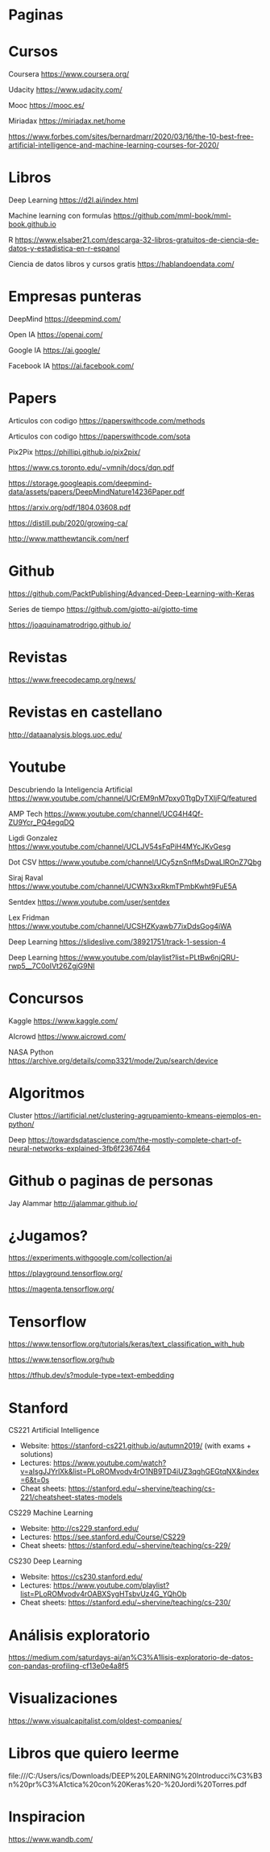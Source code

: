 # Paginas

# Cursos

Coursera https://www.coursera.org/

Udacity https://www.udacity.com/

Mooc https://mooc.es/

Miriadax https://miriadax.net/home

https://www.forbes.com/sites/bernardmarr/2020/03/16/the-10-best-free-artificial-intelligence-and-machine-learning-courses-for-2020/

# Libros

Deep Learning https://d2l.ai/index.html

Machine learning con formulas https://github.com/mml-book/mml-book.github.io

R https://www.elsaber21.com/descarga-32-libros-gratuitos-de-ciencia-de-datos-y-estadistica-en-r-espanol

Ciencia de datos libros y cursos gratis https://hablandoendata.com/

# Empresas punteras

DeepMind https://deepmind.com/

Open IA https://openai.com/

Google IA https://ai.google/

Facebook IA https://ai.facebook.com/

# Papers

Articulos con codigo https://paperswithcode.com/methods

Articulos con codigo https://paperswithcode.com/sota

Pix2Pix https://phillipi.github.io/pix2pix/

https://www.cs.toronto.edu/~vmnih/docs/dqn.pdf

https://storage.googleapis.com/deepmind-data/assets/papers/DeepMindNature14236Paper.pdf

https://arxiv.org/pdf/1804.03608.pdf

https://distill.pub/2020/growing-ca/

http://www.matthewtancik.com/nerf

# Github

https://github.com/PacktPublishing/Advanced-Deep-Learning-with-Keras

Series de tiempo https://github.com/giotto-ai/giotto-time

https://joaquinamatrodrigo.github.io/

# Revistas

https://www.freecodecamp.org/news/

# Revistas en castellano

http://dataanalysis.blogs.uoc.edu/

# Youtube

Descubriendo la Inteligencia Artificial https://www.youtube.com/channel/UCrEM9nM7pxy0TtgDyTXljFQ/featured

AMP Tech https://www.youtube.com/channel/UCG4H4Qf-ZU9Ycr_PQ4egqDQ

Ligdi Gonzalez https://www.youtube.com/channel/UCLJV54sFqPiH4MYcJKvGesg

Dot CSV https://www.youtube.com/channel/UCy5znSnfMsDwaLlROnZ7Qbg

Siraj Raval https://www.youtube.com/channel/UCWN3xxRkmTPmbKwht9FuE5A

Sentdex https://www.youtube.com/user/sentdex

Lex Fridman https://www.youtube.com/channel/UCSHZKyawb77ixDdsGog4iWA

Deep Learning https://slideslive.com/38921751/track-1-session-4

Deep Learning https://www.youtube.com/playlist?list=PLtBw6njQRU-rwp5__7C0oIVt26ZgjG9NI

# Concursos

Kaggle https://www.kaggle.com/

AIcrowd https://www.aicrowd.com/

NASA Python https://archive.org/details/comp3321/mode/2up/search/device

# Algoritmos

Cluster https://iartificial.net/clustering-agrupamiento-kmeans-ejemplos-en-python/

Deep https://towardsdatascience.com/the-mostly-complete-chart-of-neural-networks-explained-3fb6f2367464

# Github o paginas de personas

Jay Alammar http://jalammar.github.io/

# ¿Jugamos?

https://experiments.withgoogle.com/collection/ai

https://playground.tensorflow.org/

https://magenta.tensorflow.org/

# Tensorflow

https://www.tensorflow.org/tutorials/keras/text_classification_with_hub

https://www.tensorflow.org/hub

https://tfhub.dev/s?module-type=text-embedding

# Stanford

CS221 Artificial Intelligence

* Website: https://stanford-cs221.github.io/autumn2019/ (with exams + solutions)
* Lectures: https://www.youtube.com/watch?v=aIsgJJYrlXk&list=PLoROMvodv4rO1NB9TD4iUZ3qghGEGtqNX&index=6&t=0s
* Cheat sheets: https://stanford.edu/~shervine/teaching/cs-221/cheatsheet-states-models

CS229 Machine Learning

* Website: http://cs229.stanford.edu/
* Lectures: https://see.stanford.edu/Course/CS229
* Cheat sheets: https://stanford.edu/~shervine/teaching/cs-229/

CS230 Deep Learning

* Website: https://cs230.stanford.edu/
* Lectures: https://www.youtube.com/playlist?list=PLoROMvodv4rOABXSygHTsbvUz4G_YQhOb
* Cheat sheets: https://stanford.edu/~shervine/teaching/cs-230/

# Análisis exploratorio

https://medium.com/saturdays-ai/an%C3%A1lisis-exploratorio-de-datos-con-pandas-profiling-cf13e0e4a8f5

# Visualizaciones

https://www.visualcapitalist.com/oldest-companies/

# Libros que quiero leerme

file:///C:/Users/ics/Downloads/DEEP%20LEARNING%20Introducci%C3%B3n%20pr%C3%A1ctica%20con%20Keras%20-%20Jordi%20Torres.pdf

# Inspiracion

https://www.wandb.com/
